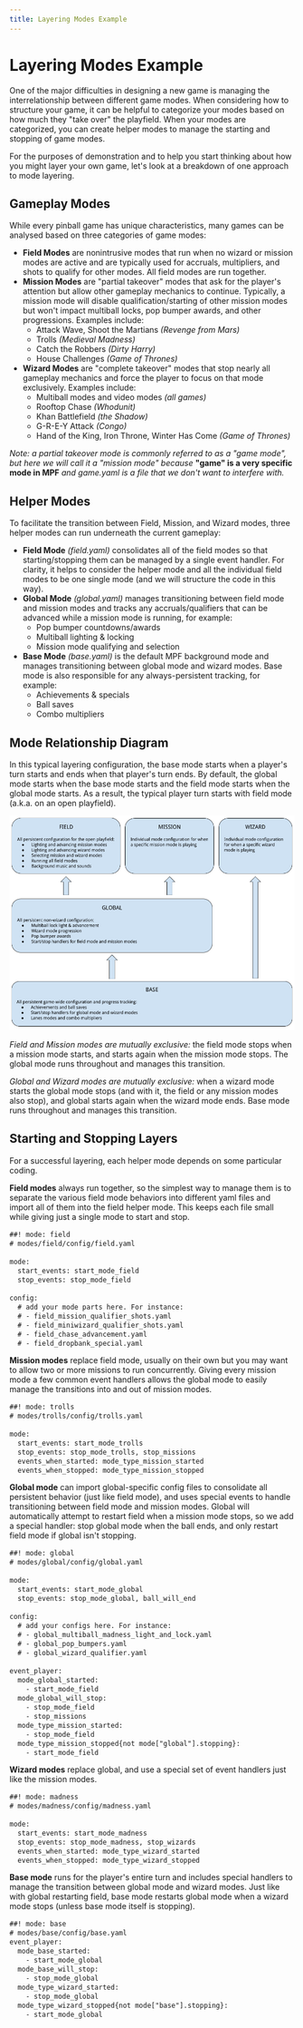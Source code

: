 ```yaml
---
title: Layering Modes Example
---
```


# Layering Modes Example


One of the major difficulties in designing a new game is managing the
interrelationship between different game modes. When considering how to
structure your game, it can be helpful to categorize your modes based on
how much they "take over" the playfield. When your modes are
categorized, you can create helper modes to manage the starting and
stopping of game modes.

For the purposes of demonstration and to help you start thinking about
how you might layer your own game, let's look at a breakdown of one
approach to mode layering.

## Gameplay Modes

While every pinball game has unique characteristics, many games can be
analysed based on three categories of game modes:

* **Field Modes** are nonintrusive modes that run when no wizard or
    mission modes are active and are typically used for accruals,
    multipliers, and shots to qualify for other modes. All field modes
    are run together.
* **Mission Modes** are "partial takeover" modes that ask for the
    player's attention but allow other gameplay mechanics to continue.
    Typically, a mission mode will disable qualification/starting of
    other mission modes but won't impact multiball locks, pop bumper
    awards, and other progressions. Examples include:
    * Attack Wave, Shoot the Martians *(Revenge from Mars)*
    * Trolls *(Medieval Madness)*
    * Catch the Robbers *(Dirty Harry)*
    * House Challenges *(Game of Thrones)*
* **Wizard Modes** are "complete takeover" modes that stop nearly
    all gameplay mechanics and force the player to focus on that mode
    exclusively. Examples include:
    * Multiball modes and video modes *(all games)*
    * Rooftop Chase *(Whodunit)*
    * Khan Battlefield *(the Shadow)*
    * G-R-E-Y Attack *(Congo)*
    * Hand of the King, Iron Throne, Winter Has Come *(Game of
        Thrones)*

*Note: a partial takeover mode is commonly referred to as a "game
mode", but here we will call it a "mission mode" because* **"game"
is a very specific mode in MPF** *and game.yaml is a file that we don't
want to interfere with.*

## Helper Modes

To facilitate the transition between Field, Mission, and Wizard modes,
three helper modes can run underneath the current gameplay:

* **Field Mode** *(field.yaml)* consolidates all of the field modes so
    that starting/stopping them can be managed by a single event
    handler. For clarity, it helps to consider the helper mode and all
    the individual field modes to be one single mode (and we will
    structure the code in this way).
* **Global Mode** *(global.yaml)* manages transitioning between field
    mode and mission modes and tracks any accruals/qualifiers that can
    be advanced while a mission mode is running, for example:
    * Pop bumper countdowns/awards
    * Multiball lighting & locking
    * Mission mode qualifying and selection
* **Base Mode** *(base.yaml)* is the default MPF background mode and
    manages transitioning between global mode and wizard modes. Base
    mode is also responsible for any always-persistent tracking, for
    example:
    * Achievements & specials
    * Ball saves
    * Combo multipliers

## Mode Relationship Diagram

In this typical layering configuration, the base mode starts when a
player's turn starts and ends when that player's turn ends. By
default, the global mode starts when the base mode starts and the field
mode starts when the global mode starts. As a result, the typical player
turn starts with field mode (a.k.a. on an open playfield).

![image](/game_design/images/mode_layering.png)

*Field and Mission modes are mutually exclusive:* the field mode stops
when a mission mode starts, and starts again when the mission mode
stops. The global mode runs throughout and manages this transition.

*Global and Wizard modes are mutually exclusive:* when a wizard mode
starts the global mode stops (and with it, the field or any mission
modes also stop), and global starts again when the wizard mode ends.
Base mode runs throughout and manages this transition.

## Starting and Stopping Layers

For a successful layering, each helper mode depends on some particular
coding.

**Field modes** always run together, so the simplest way to manage them
is to separate the various field mode behaviors into different yaml
files and import all of them into the field helper mode. This keeps each
file small while giving just a single mode to start and stop.

``` mpf-config
##! mode: field
# modes/field/config/field.yaml

mode:
  start_events: start_mode_field
  stop_events: stop_mode_field

config:
  # add your mode parts here. For instance:
  # - field_mission_qualifier_shots.yaml
  # - field_miniwizard_qualifier_shots.yaml
  # - field_chase_advancement.yaml
  # - field_dropbank_special.yaml
```

**Mission modes** replace field mode, usually on their own but you may
want to allow two or more missions to run concurrently. Giving every
mission mode a few common event handlers allows the global mode to
easily manage the transitions into and out of mission modes.

``` mpf-config
##! mode: trolls
# modes/trolls/config/trolls.yaml

mode:
  start_events: start_mode_trolls
  stop_events: stop_mode_trolls, stop_missions
  events_when_started: mode_type_mission_started
  events_when_stopped: mode_type_mission_stopped
```

**Global mode** can import global-specific config files to consolidate
all persistent behavior (just like field mode), and uses special events
to handle transitioning between field mode and mission modes. Global
will automatically attempt to restart field when a mission mode stops,
so we add a special handler: stop global mode when the ball ends, and
only restart field mode if global isn't stopping.

``` mpf-config
##! mode: global
# modes/global/config/global.yaml

mode:
  start_events: start_mode_global
  stop_events: stop_mode_global, ball_will_end

config:
  # add your configs here. For instance:
  # - global_multiball_madness_light_and_lock.yaml
  # - global_pop_bumpers.yaml
  # - global_wizard_qualifier.yaml

event_player:
  mode_global_started:
    - start_mode_field
  mode_global_will_stop:
    - stop_mode_field
    - stop_missions
  mode_type_mission_started:
    - stop_mode_field
  mode_type_mission_stopped{not mode["global"].stopping}:
    - start_mode_field
```

**Wizard modes** replace global, and use a special set of event handlers
just like the mission modes.

``` mpf-config
##! mode: madness
# modes/madness/config/madness.yaml

mode:
  start_events: start_mode_madness
  stop_events: stop_mode_madness, stop_wizards
  events_when_started: mode_type_wizard_started
  events_when_stopped: mode_type_wizard_stopped
```

**Base mode** runs for the player's entire turn and includes special
handlers to manage the transition between global mode and wizard modes.
Just like with global restarting field, base mode restarts global mode
when a wizard mode stops (unless base mode itself is stopping).

``` mpf-config
##! mode: base
# modes/base/config/base.yaml
event_player:
  mode_base_started:
    - start_mode_global
  mode_base_will_stop:
    - stop_mode_global
  mode_type_wizard_started:
    - stop_mode_global
  mode_type_wizard_stopped{not mode["base"].stopping}:
    - start_mode_global
```
